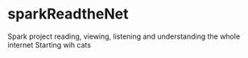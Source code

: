 # sparkReadtheNet
Spark project reading, viewing, listening and understanding the whole internet
Starting wih cats
